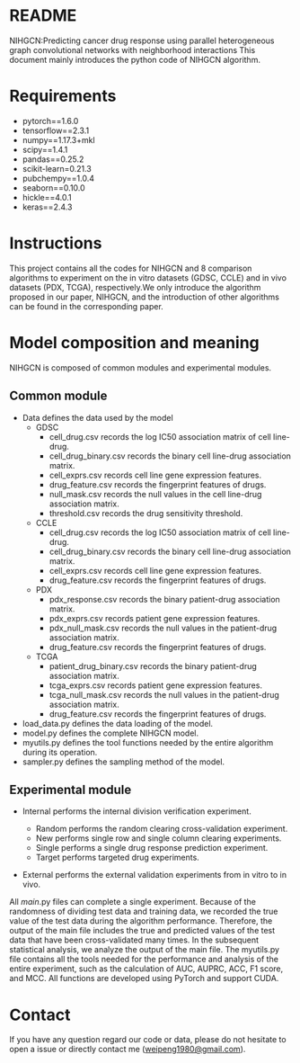 README
===============================
NIHGCN:Predicting cancer drug response using parallel heterogeneous graph convolutional networks with neighborhood interactions
This document mainly introduces the python code of NIHGCN algorithm.

# Requirements
- pytorch==1.6.0
- tensorflow==2.3.1
- numpy==1.17.3+mkl
- scipy==1.4.1
- pandas==0.25.2
- scikit-learn=0.21.3
- pubchempy==1.0.4
- seaborn==0.10.0
- hickle==4.0.1
- keras==2.4.3

# Instructions
This project contains all the codes for NIHGCN and 8 comparison algorithms to experiment on the in vitro datasets (GDSC, CCLE) and in vivo datasets (PDX, TCGA), respectively.We only introduce the algorithm proposed in our paper, NIHGCN, and the introduction of other algorithms can be found in the corresponding paper.

# Model composition and meaning
NIHGCN is composed of common modules and experimental modules.

## Common module
- Data defines the data used by the model
	- GDSC
		- cell_drug.csv records the log IC50 association matrix of cell line-drug.
		- cell_drug_binary.csv records the binary cell line-drug association matrix.
		- cell_exprs.csv records cell line gene expression features.
		- drug_feature.csv records the fingerprint features of drugs.
		- null_mask.csv records the null values in the cell line-drug association matrix.
		- threshold.csv records the drug sensitivity threshold.
	- CCLE
		- cell_drug.csv records the log IC50 association matrix of cell line-drug.
		- cell_drug_binary.csv records the binary cell line-drug association matrix.
		- cell_exprs.csv records cell line gene expression features.
		- drug_feature.csv records the fingerprint features of drugs.
	- PDX
		- pdx_response.csv records the binary patient-drug association matrix.
		- pdx_exprs.csv records patient gene expression features.
		- pdx_null_mask.csv records the null values in the patient-drug association matrix.
		- drug_feature.csv records the fingerprint features of drugs.	
	- TCGA
		- patient_drug_binary.csv records the binary patient-drug association matrix.
		- tcga_exprs.csv records patient gene expression features.
		- tcga_null_mask.csv records the null values in the patient-drug association matrix.
		- drug_feature.csv records the fingerprint features of drugs.			
- load_data.py defines the data loading of the model.
- model.py defines the complete NIHGCN model.
- myutils.py defines the tool functions needed by the entire algorithm during its operation.
- sampler.py defines the sampling method of the model.

## Experimental module
- Internal performs the internal division verification experiment.
	- Random performs the random clearing cross-validation experiment.
	- New performs single row and single column clearing experiments.	
	- Single performs a single drug response prediction experiment.
	- Target performs targeted drug experiments.

- External performs the external validation experiments from in vitro to in vivo.

All *main*.py files can complete a single experiment. Because of the randomness of dividing test data and training data, we recorded the true value of the test data during the algorithm performance. Therefore, the output of the main file includes the true and predicted values of the test data that have been cross-validated many times. In the subsequent statistical analysis, we analyze the output of the main file. The myutils.py file contains all the tools needed for the performance and analysis of the entire experiment, such as the calculation of AUC, AUPRC,  ACC, F1 score, and MCC. All functions are developed using PyTorch and support CUDA.

# Contact
If you have any question regard our code or data, please do not hesitate to open a issue or directly contact me (weipeng1980@gmail.com).
